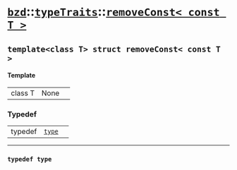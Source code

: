 # [`bzd`](../../../index.md)::[`typeTraits`](../../index.md)::[`removeConst< const T >`](../index.md)

## `template<class T> struct removeConst< const T >`

#### Template
||||
|---:|:---|:---|
|class T|None||
### Typedef
||||
|---:|:---|:---|
|typedef|[`type`](./index.md)||
------
### `typedef type`

